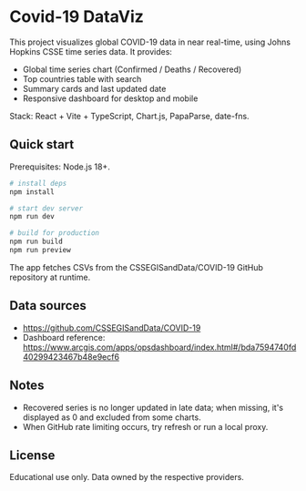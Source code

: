 # Covid-19 DataViz

This project visualizes global COVID-19 data in near real-time, using Johns Hopkins CSSE time series data. It provides:

- Global time series chart (Confirmed / Deaths / Recovered)
- Top countries table with search
- Summary cards and last updated date
- Responsive dashboard for desktop and mobile

Stack: React + Vite + TypeScript, Chart.js, PapaParse, date-fns.

## Quick start

Prerequisites: Node.js 18+.

```bash
# install deps
npm install

# start dev server
npm run dev

# build for production
npm run build
npm run preview
```

The app fetches CSVs from the CSSEGISandData/COVID-19 GitHub repository at runtime.

## Data sources
- https://github.com/CSSEGISandData/COVID-19
- Dashboard reference: https://www.arcgis.com/apps/opsdashboard/index.html#/bda7594740fd40299423467b48e9ecf6

## Notes
- Recovered series is no longer updated in late data; when missing, it's displayed as 0 and excluded from some charts.
- When GitHub rate limiting occurs, try refresh or run a local proxy.

## License
Educational use only. Data owned by the respective providers.